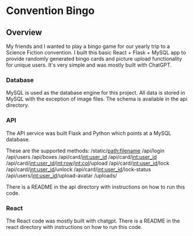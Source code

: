 # Convention Bingo
## Overview
My friends and I wanted to play a bingo game for our yearly trip to a Science Fiction convention. I built this basic React + Flask + MySQL app to provide randomly generated bingo cards and picture upload functionality for unique users. It's very simple and was mostly built with ChatGPT.

### Database
MySQL is used as the database engine for this project. All data is stored in MySQL with the exception of image files. The schema is available in the api directory.

### API
The API service was built Flask and Python which points at a MySQL database.

These are the supported methods:
    /static/<path:filename>
    /api/login
    /api/users
    /api/boxes
    /api/card/<int:user_id>
    /api/card/<int:user_id>
    /api/card/<int:user_id>/<int:row>/<int:col>/upload
    /api/card/<int:user_id>/lock
    /api/card/<int:user_id>/unlock
    /api/card/<int:user_id>/lock-status
    /api/users/<int:user_id>/upload-avatar
    /uploads/<filename>

There is a README in the api directory with instructions on how to run this code.

### React
The React code was mostly built with chatgpt. There is a README in the react directory with instructions on how to run this code.

